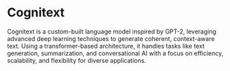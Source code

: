 # Cognitext
Cognitext is a custom-built language model inspired by GPT-2, leveraging advanced deep learning techniques to generate coherent, context-aware text. Using a transformer-based architecture, it handles tasks like text generation, summarization, and conversational AI with a focus on efficiency, scalability, and flexibility for diverse applications.
